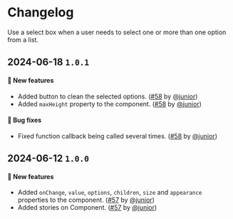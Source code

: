 # Changelog

Use a select box when a user needs to select one or more than one option from a list.

## 2024-06-18 `1.0.1`

#### 🎉 New features

- Added button to clean the selected options. ([#58](https://git.rarolabs.com.br/frontend/rarui/-/merge_requests/58) by [@junior](https://git.rarolabs.com.br/junior))
- Added `maxHeight` property to the component. ([#58](https://git.rarolabs.com.br/frontend/rarui/-/merge_requests/58) by [@junior](https://git.rarolabs.com.br/junior))

#### 🐛 Bug fixes

- Fixed function callback being called several times. ([#58](https://git.rarolabs.com.br/frontend/rarui/-/merge_requests/58) by [@junior](https://git.rarolabs.com.br/junior))

## 2024-06-12 `1.0.0`

#### 🎉 New features

- Added `onChange`, `value`, `options`, `children`, `size` and `appearance` properties to the component. ([#57](https://git.rarolabs.com.br/frontend/rarui/-/merge_requests/57) by [@junior](https://git.rarolabs.com.br/junior))
- Added stories on Component. ([#57](https://git.rarolabs.com.br/frontend/rarui/-/merge_requests/57) by [@junior](https://git.rarolabs.com.br/junior))

<!-- #### 🛠 Breaking changes -->

<!-- #### 📚 3rd party library updates -->

<!-- #### 🎉 New features -->

<!-- #### 🐛 Bug fixes -->

<!-- #### 💡 Others -->

